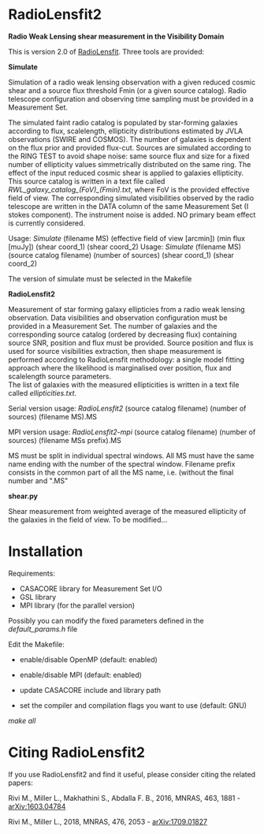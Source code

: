 # RadioLensfit2

**Radio Weak Lensing shear measurement in the Visibility Domain**

This is version 2.0 of [RadioLensfit](https://github.com/marziarivi/RadioLensfit).
Three tools are provided:

**Simulate**

Simulation of a radio weak lensing observation with a given reduced cosmic shear and a source flux threshold Fmin (or a given source catalog).
Radio telescope configuration and observing time sampling must be provided in a Measurement Set.

The simulated faint radio catalog is populated by star-forming galaxies according to flux, scalelength, ellipticity distributions estimated by JVLA observations (SWIRE and COSMOS). The number of galaxies is dependent on the flux prior and provided flux-cut.
Sources are simulated according to the RING TEST to avoid shape noise: same source flux and size for a fixed number of ellipticity values simmetrically distributed on the same ring. The effect of the input reduced cosmic shear is applied to galaxies ellipticity.
This source catalog is written in a text file called *RWL_galaxy_catalog_(FoV)_(Fmin).txt*, where FoV is the provided effective field of view. 
The corresponding simulated visibilities observed by the radio telescope are written in the DATA column of the same Measurement Set (I stokes component). The instrument noise is added. NO primary beam effect is currently considered.
  
Usage: *Simulate* (filename MS) (effective field of view [arcmin]) (min flux [muJy]) (shear coord_1) (shear coord_2)
Usage: *Simulate* (filename MS) (source catalog filename) (number of sources) (shear coord_1) (shear coord_2)

The version of simulate must be selected in the Makefile
 
**RadioLensfit2**

Measurement of star forming galaxy ellipticies from a radio weak lensing observation.
Data visibilities and observation configuration must be provided in a Measurement Set. 
The number of galaxies and the corresponding source catalog (ordered by decreasing flux) containing source SNR, position and flux must be provided. Source position and flux is used for source visibilities extraction, then shape measurement is performed according to RadioLensfit methodology: a single model fitting approach where the likelihood is marginalised over position, flux and scalelength source parameters.  
The list of galaxies with the measured ellipticities is written in a text file called *ellipticities.txt*.

Serial version usage: *RadioLensfit2* (source catalog filename) (number of sources) (filename MS).MS

MPI version usage: *RadioLensfit2-mpi* (source catalog filename) (number of sources) (filename MSs prefix).MS

MS must be split in individual spectral windows. All MS must have the same name ending with the number of the spectral window.
Filename prefix consists in the common part of all the MS name, i.e. (without the final number and ".MS"   
 
**shear.py** 

Shear measurement from weighted average of the measured ellipticity of the galaxies in the field of view. 
To be modified...


# Installation

Requirements:
- CASACORE library for Measurement Set I/O
- GSL library 
- MPI library (for the parallel version)

Possibly you can modify the fixed parameters defined in the *default_params.h* file

Edit the Makefile:

- enable/disable OpenMP (default: enabled)
- enable/disable MPI (default: enabled)

- update CASACORE include and library path
- set the compiler and compilation flags you want to use (default: GNU)

*make all*

# Citing RadioLensfit2

If you use RadioLensfit2 and find it useful, please consider citing the related papers:

Rivi M., Miller L., Makhathini S., Abdalla F. B., 2016, MNRAS, 463, 1881 - [arXiv:1603.04784](https://arxiv.org/abs/1603.04784)

Rivi M., Miller L., 2018, MNRAS, 476, 2053 - [arXiv:1709.01827](https://arxiv.org/abs/1709.01827)
